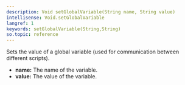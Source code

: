 ```yaml
---
description: Void setGlobalVariable(String name, String value)
intellisense: Void.setGlobalVariable
langref: 1
keywords: setGlobalVariable(String,String)
so.topic: reference
---
```



Sets the value of a global variable (used for communication between different scripts).



* **name:**   The name of the variable.
* **value:** The value of the variable.


